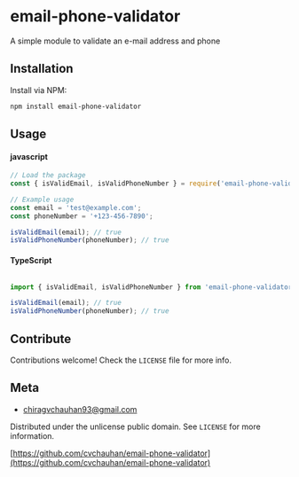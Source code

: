 # email-phone-validator
A simple module to validate an e-mail address and phone


## Installation
Install via NPM:

```bash
npm install email-phone-validator

```


## Usage

#### javascript

```javascript
// Load the package 
const { isValidEmail, isValidPhoneNumber } = require('email-phone-validator');

// Example usage 
const email = 'test@example.com'; 
const phoneNumber = '+123-456-7890';

isValidEmail(email); // true
isValidPhoneNumber(phoneNumber); // true

```

#### TypeScript

```typescript

import { isValidEmail, isValidPhoneNumber } from 'email-phone-validator';

isValidEmail(email); // true
isValidPhoneNumber(phoneNumber); // true


```

## Contribute

Contributions welcome! Check the ``LICENSE`` file for more info.

## Meta

* chiragvchauhan93@gmail.com

Distributed under the unlicense public domain. See ``LICENSE`` for more information.

[https://github.com/cvchauhan/email-phone-validator](https://github.com/cvchauhan/email-phone-validator)

